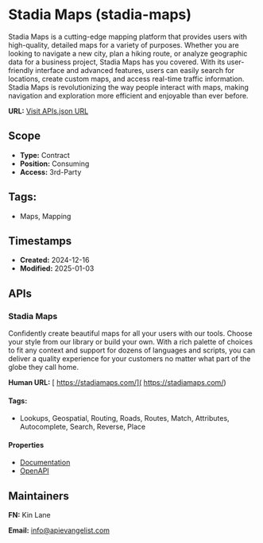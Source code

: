 # Stadia Maps (stadia-maps)
Stadia Maps is a cutting-edge mapping platform that provides users with high-quality, detailed maps for a variety of purposes. Whether you are looking to navigate a new city, plan a hiking route, or analyze geographic data for a business project, Stadia Maps has you covered. With its user-friendly interface and advanced features, users can easily search for locations, create custom maps, and access real-time traffic information. Stadia Maps is revolutionizing the way people interact with maps, making navigation and exploration more efficient and enjoyable than ever before.

**URL:** [Visit APIs.json URL](https://raw.githubusercontent.com/api-evangelist/stadia-maps/refs/heads/main/apis.yml)

## Scope

- **Type:** Contract 
- **Position:** Consuming 
- **Access:** 3rd-Party 

## Tags:

 - Maps, Mapping

## Timestamps

- **Created:** 2024-12-16 
- **Modified:** 2025-01-03 

## APIs

### Stadia Maps
Confidently create beautiful maps for all your users with our tools. Choose your style from our library or build your own. With a rich palette of choices to fit any context and support for dozens of languages and scripts, you can deliver a quality experience for your customers no matter what part of the globe they call home. 

**Human URL:** [ https://stadiamaps.com/]( https://stadiamaps.com/)


#### Tags:

 - Lookups, Geospatial, Routing, Roads, Routes, Match, Attributes, Autocomplete, Search, Reverse, Place

#### Properties

- [Documentation]( https://stadiamaps.com/)
- [OpenAPI](properties/stadia-maps-openapi.yml)

## Maintainers

**FN:** Kin Lane

**Email:** info@apievangelist.com

